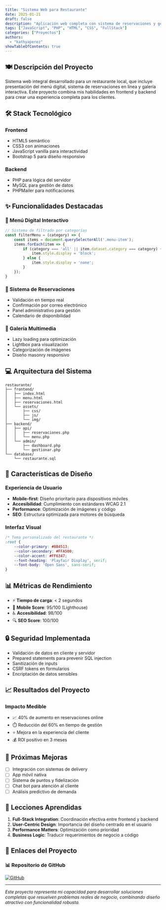 ```yaml
---
title: "Sistema Web para Restaurante"
date: 2025-01-21
draft: false
description: "Aplicación web completa con sistema de reservaciones y gestión de menú digital"
tags: ["JavaScript", "PHP", "HTML", "CSS", "FullStack"]
categories: ["Proyectos"]
authors:
  - "kathyaperez"
showTableOfContents: true
---
```


## 🍽️ Descripción del Proyecto

Sistema web integral desarrollado para un restaurante local, que incluye presentación del menú digital, sistema de reservaciones en línea y galería interactiva. Este proyecto combina mis habilidades en frontend y backend para crear una experiencia completa para los clientes.

## 🛠️ Stack Tecnológico

### Frontend
- HTML5 semántico
- CSS3 con animaciones
- JavaScript vanilla para interactividad
- Bootstrap 5 para diseño responsivo

### Backend
- PHP para lógica del servidor
- MySQL para gestión de datos
- PHPMailer para notificaciones

## ✨ Funcionalidades Destacadas

### 🍕 Menú Digital Interactivo
```javascript
// Sistema de filtrado por categorías
const filterMenu = (category) => {
    const items = document.querySelectorAll('.menu-item');
    items.forEach(item => {
        if (category === 'all' || item.dataset.category === category) {
            item.style.display = 'block';
        } else {
            item.style.display = 'none';
        }
    });
}
```

### 📅 Sistema de Reservaciones
- Validación en tiempo real
- Confirmación por correo electrónico
- Panel administrativo para gestión
- Calendario de disponibilidad

### 📸 Galería Multimedia
- Lazy loading para optimización
- Lightbox para visualización
- Categorización de imágenes
- Diseño masonry responsivo

## 💻 Arquitectura del Sistema

```
restaurante/
├── frontend/
│   ├── index.html
│   ├── menu.html
│   ├── reservaciones.html
│   └── assets/
│       ├── css/
│       ├── js/
│       └── img/
├── backend/
│   ├── api/
│   │   ├── reservaciones.php
│   │   └── menu.php
│   └── admin/
│       ├── dashboard.php
│       └── gestionar.php
└── database/
    └── restaurante.sql
```

## 🎨 Características de Diseño

### Experiencia de Usuario
- **Mobile-first**: Diseño prioritario para dispositivos móviles
- **Accesibilidad**: Cumplimiento con estándares WCAG 2.1
- **Performance**: Optimización de imágenes y código
- **SEO**: Estructura optimizada para motores de búsqueda

### Interfaz Visual
```css
/* Tema personalizado del restaurante */
:root {
    --color-primary: #8B4513;
    --color-secondary: #FFA500;
    --color-accent: #FF6347;
    --font-heading: 'Playfair Display', serif;
    --font-body: 'Open Sans', sans-serif;
}
```

## 📊 Métricas de Rendimiento

- ⚡ **Tiempo de carga**: < 2 segundos
- 📱 **Mobile Score**: 95/100 (Lighthouse)
- ♿ **Accesibilidad**: 98/100
- 🔍 **SEO Score**: 100/100

## 🔒 Seguridad Implementada

- Validación de datos en cliente y servidor
- Prepared statements para prevenir SQL injection
- Sanitización de inputs
- CSRF tokens en formularios
- Encriptación de datos sensibles

## 📈 Resultados del Proyecto

### Impacto Medible
- 📈 40% de aumento en reservaciones online
- ⏱️ Reducción del 60% en tiempo de gestión
- ⭐ Mejora en la experiencia del cliente
- 💰 ROI positivo en 3 meses

## 🚀 Próximas Mejoras

- [ ] Integración con sistemas de delivery
- [ ] App móvil nativa
- [ ] Sistema de puntos y fidelización
- [ ] Chat bot para atención al cliente
- [ ] Análisis predictivo de demanda

## 📝 Lecciones Aprendidas

1. **Full-Stack Integration**: Coordinación efectiva entre frontend y backend
2. **User-Centric Design**: Importancia del diseño centrado en el usuario
3. **Performance Matters**: Optimización como prioridad
4. **Business Logic**: Traducir requerimientos de negocio a código

## 🔗 Enlaces del Proyecto

### 📊 Repositorio de GitHub

[![GitHub](https://img.shields.io/badge/GitHub-PBS--Mentoring--3era--Edicion%2FRestauranteKathyaPerez-181717?style=for-the-badge&logo=github)](https://github.com/PBS-Mentoring-3era-Edicion/RestauranteKathyaPerez)

---

*Este proyecto representa mi capacidad para desarrollar soluciones completas que resuelven problemas reales de negocio, combinando diseño atractivo con funcionalidad robusta.*